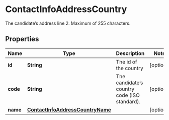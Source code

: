 

# ContactInfoAddressCountry

The candidate’s address line 2. Maximum of 255 characters.

## Properties

| Name | Type | Description | Notes |
|------------ | ------------- | ------------- | -------------|
|**id** | **String** | The id of the country |  [optional] |
|**code** | **String** | The candidate’s country code (ISO standard). |  [optional] |
|**name** | [**ContactInfoAddressCountryName**](ContactInfoAddressCountryName.md) |  |  [optional] |




